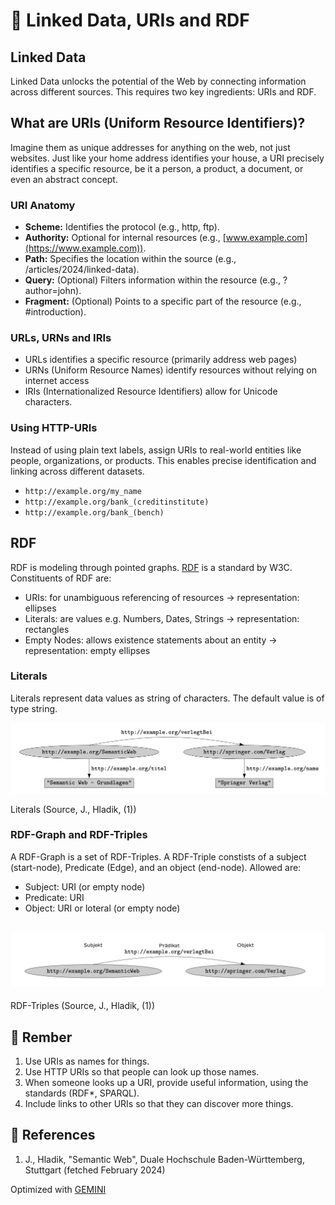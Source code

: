 # 🔗 Linked Data, URIs and RDF

## Linked Data

Linked Data unlocks the potential of the Web by connecting information across different sources. This requires two key ingredients: URIs and RDF.

## What are URIs (Uniform Resource Identifiers)?

Imagine them as unique addresses for anything on the web, not just websites. Just like your home address identifies your house, a URI precisely identifies a specific resource, be it a person, a product, a document, or even an abstract concept.

### URI Anatomy

- **Scheme:** Identifies the protocol (e.g., http, ftp).
- **Authority:** Optional for internal resources (e.g., [www.example.com](https://www.example.com)).
- **Path:** Specifies the location within the source (e.g., /articles/2024/linked-data).
- **Query:** (Optional) Filters information within the resource (e.g., ?author=john).
- **Fragment:** (Optional) Points to a specific part of the resource (e.g., #introduction).

### URLs, URNs and IRIs

- URLs identifies a specific resource (primarily address web pages)
- URNs (Uniform Resource Names) identify resources without relying on internet access
- IRIs (Internationalized Resource Identifiers) allow for Unicode characters.

### Using HTTP-URIs

Instead of using plain text labels, assign URIs to real-world entities like people, organizations, or products. This enables precise identification and linking across different datasets.

- `http://example.org/my_name`
- `http://example.org/bank_(creditinstitute)`
- `http://example.org/bank_(bench)`

## RDF

RDF is modeling through pointed graphs. [RDF](https://www.w3.org/RDF/) is a standard by W3C. Constituents of RDF are:

- URIs: for unambiguous referencing of resources -> representation: ellipses
- Literals: are values e.g. Numbers, Dates, Strings -> representation: rectangles
- Empty Nodes: allows existence statements about an entity -> representation: empty ellipses

### Literals

Literals represent data values as string of characters. The default value is of type string.

![Literals](../images/linked-data-uri-rdf/literals.png)

Literals (Source, J., Hladik, (1))

### RDF-Graph and RDF-Triples

A RDF-Graph is a set of RDF-Triples.
A RDF-Triple constists of a subject (start-node), Predicate (Edge), and an object (end-node).
Allowed are:

- Subject: URI (or empty node)
- Predicate: URI
- Object: URI or loteral (or empty node)

## ![RDF-Triple](../images/linked-data-uri-rdf/rdf-triple.png)

RDF-Triples (Source, J., Hladik, (1))

## 🧠 Rember

1. Use URIs as names for things.
2. Use HTTP URIs so that people can look up those names.
3. When someone looks up a URI, provide useful information, using the standards (RDF\*, SPARQL).
4. Include links to other URIs so that they can discover more things.

## 🦆 References

1. J., Hladik, "Semantic Web", Duale Hochschule Baden-Württemberg, Stuttgart (fetched February 2024)

Optimized with [GEMINI](https://gemini.google.com/app)
